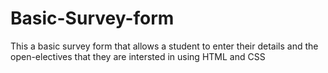 # Basic-Survey-form
This a basic survey form that allows a student to enter their details and the open-electives that they are intersted in using HTML and CSS
